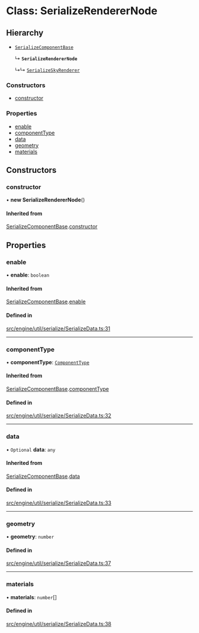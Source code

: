 # Class: SerializeRendererNode

## Hierarchy

- [`SerializeComponentBase`](SerializeComponentBase.md)

  ↳ **`SerializeRendererNode`**

  ↳↳ [`SerializeSkyRenderer`](SerializeSkyRenderer.md)


### Constructors

- [constructor](SerializeRendererNode.md#constructor)

### Properties

- [enable](SerializeRendererNode.md#enable)
- [componentType](SerializeRendererNode.md#componenttype)
- [data](SerializeRendererNode.md#data)
- [geometry](SerializeRendererNode.md#geometry)
- [materials](SerializeRendererNode.md#materials)

## Constructors

### constructor

• **new SerializeRendererNode**()

#### Inherited from

[SerializeComponentBase](SerializeComponentBase.md).[constructor](SerializeComponentBase.md#constructor)

## Properties

### enable

• **enable**: `boolean`

#### Inherited from

[SerializeComponentBase](SerializeComponentBase.md).[enable](SerializeComponentBase.md#enable)

#### Defined in

[src/engine/util/serialize/SerializeData.ts:31](https://github.com/Orillusion/orillusion/blob/main/src/engine/util/serialize/SerializeData.ts#L31)

___

### componentType

• **componentType**: [`ComponentType`](../enums/ComponentType.md)

#### Inherited from

[SerializeComponentBase](SerializeComponentBase.md).[componentType](SerializeComponentBase.md#componenttype)

#### Defined in

[src/engine/util/serialize/SerializeData.ts:32](https://github.com/Orillusion/orillusion/blob/main/src/engine/util/serialize/SerializeData.ts#L32)

___

### data

• `Optional` **data**: `any`

#### Inherited from

[SerializeComponentBase](SerializeComponentBase.md).[data](SerializeComponentBase.md#data)

#### Defined in

[src/engine/util/serialize/SerializeData.ts:33](https://github.com/Orillusion/orillusion/blob/main/src/engine/util/serialize/SerializeData.ts#L33)

___

### geometry

• **geometry**: `number`

#### Defined in

[src/engine/util/serialize/SerializeData.ts:37](https://github.com/Orillusion/orillusion/blob/main/src/engine/util/serialize/SerializeData.ts#L37)

___

### materials

• **materials**: `number`[]

#### Defined in

[src/engine/util/serialize/SerializeData.ts:38](https://github.com/Orillusion/orillusion/blob/main/src/engine/util/serialize/SerializeData.ts#L38)
